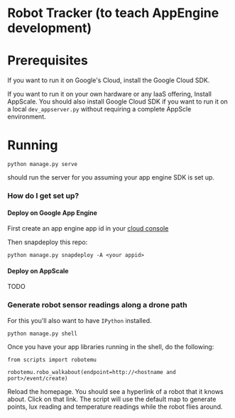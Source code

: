 # Robot Tracker (to teach AppEngine development) #

# Prerequisites

If you want to run it on Google's Cloud, install the Google Cloud SDK.

If you want to run it on your own hardware or any IaaS offering, Install AppScale. You should also install Google Cloud 
SDK if you want to run it on a local `dev_appserver.py` without requiring a complete AppScle environment.

# Running

    python manage.py serve

should run the server for you assuming your app engine SDK is set up.

### How do I get set up? ###

#### Deploy on Google App Engine

First create an app engine app id in your [cloud console](http://cloud.google.com "Google Cloud Console") 

Then snapdeploy this repo:

    python manage.py snapdeploy -A <your appid>

#### Deploy on AppScale

TODO


### Generate robot sensor readings along a drone path

For this you'll also want to have `IPython` installed.

    python manage.py shell

Once you have your app libraries running in the shell, do the following:

    from scripts import robotemu

    robotemu.robo_walkabout(endpoint=http://<hostname and port>/event/create)

Reload the homepage. You should see a hyperlink of a robot that it knows about. Click on that link. The script will use 
the default map to  generate points, lux reading and temperature readings while the robot flies around.